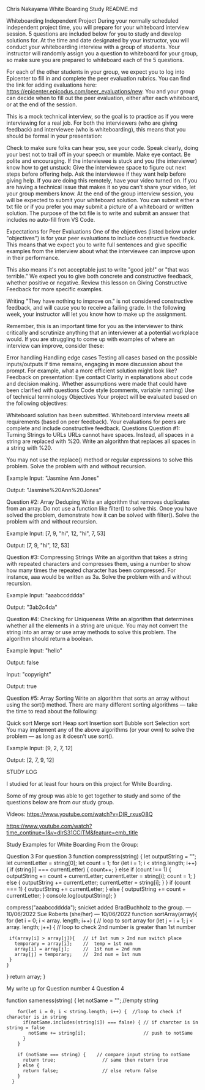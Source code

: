 Chris Nakayama
White Boarding Study README.md


Whiteboarding Independent Project
During your normally scheduled independent project time, you will prepare for your whiteboard interview session. 5 questions are included below for you to study and develop solutions for. At the time and date designated by your instructor, you will conduct your whiteboarding interview with a group of students. Your instructor will randomly assign you a question to whiteboard for your group, so make sure you are prepared to whiteboard each of the 5 questions.

For each of the other students in your group, we expect you to log into Epicenter to fill in and complete the peer evaluation rubrics. You can find the link for adding evaluations here: https://epicenter.epicodus.com/peer_evaluations/new. You and your group can decide when to fill out the peer evaluation, either after each whiteboard, or at the end of the session.

This is a mock technical interview, so the goal is to practice as if you were interviewing for a real job. For both the interviewers (who are giving feedback) and interviewee (who is whiteboarding), this means that you should be formal in your presentation:

Check to make sure folks can hear you, see your code.
Speak clearly, doing your best not to trail off in your speech or mumble.
Make eye contact.
Be polite and encouraging.
If the interviewee is stuck and you (the interviewer) know how to get unstuck:
Give the interviewee space to figure out next steps before offering help.
Ask the interviewee if they want help before giving help.
If you are doing this remotely, have your video turned on. If you are having a technical issue that makes it so you can't share your video, let your group members know.
At the end of the group interview session, you will be expected to submit your whiteboard solution. You can submit either a txt file or if you prefer you may submit a picture of a whiteboard or written solution. The purpose of the txt file is to write and submit an answer that includes no auto-fill from VS Code.

Expectations for Peer Evaluations
One of the objectives (listed below under "objectives") is for your peer evaluations to include constructive feedback. This means that we expect you to write full sentences and give specific examples from the interview about what the interviewee can improve upon in their performance.

This also means it's not acceptable just to write "good job!" or "that was terrible." We expect you to give both concrete and constructive feedback, whether positive or negative. Review this lesson on Giving Constructive Feedback for more specific examples.

Writing "They have nothing to improve on." is not considered constructive feedback, and will cause you to receive a failing grade. In the following week, your instructor will let you know how to make up the assignment.

Remember, this is an important time for you as the interviewer to think critically and scrutinize anything that an interviewer at a potential workplace would. If you are struggling to come up with examples of where an interview can improve, consider these:

Error handling
Handling edge cases
Testing all cases based on the possible inputs/outputs
If time remains, engaging in more discussion about the prompt. For example, what a more efficient solution might look like?
Feedback on presentation:
Eye contact
Clarity in explanations about code and decision making.
Whether assumptions were made that could have been clarified with questions
Code style (comments, variable naming)
Use of technical terminology
Objectives
Your project will be evaluated based on the following objectives:

Whiteboard solution has been submitted.
Whiteboard interview meets all requirements (based on peer feedback).
Your evaluations for peers are complete and include constructive feedback.
Questions
Question #1: Turning Strings to URLs
URLs cannot have spaces. Instead, all spaces in a string are replaced with %20. Write an algorithm that replaces all spaces in a string with %20.

You may not use the replace() method or regular expressions to solve this problem. Solve the problem with and without recursion.

Example
Input: "Jasmine Ann Jones"

Output: "Jasmine%20Ann%20Jones"

Question #2: Array Deduping
Write an algorithm that removes duplicates from an array. Do not use a function like filter() to solve this. Once you have solved the problem, demonstrate how it can be solved with filter(). Solve the problem with and without recursion.

Example
Input: [7, 9, "hi", 12, "hi", 7, 53]

Output: [7, 9, "hi", 12, 53]

Question #3: Compressing Strings
Write an algorithm that takes a string with repeated characters and compresses them, using a number to show how many times the repeated character has been compressed. For instance, aaa would be written as 3a. Solve the problem with and without recursion.

Example
Input: "aaabccdddda"

Output: "3ab2c4da"

Question #4: Checking for Uniqueness
Write an algorithm that determines whether all the elements in a string are unique. You may not convert the string into an array or use array methods to solve this problem. The algorithm should return a boolean.

Example
Input: "hello"

Output: false

Input: "copyright"

Output: true

Question #5: Array Sorting
Write an algorithm that sorts an array without using the sort() method. There are many different sorting algorithms — take the time to read about the following:

Quick sort
Merge sort
Heap sort
Insertion sort
Bubble sort
Selection sort
You may implement any of the above algorithms (or your own) to solve the problem — as long as it doesn't use sort().

Example
Input: [9, 2, 7, 12]

Output: [2, 7, 9, 12]

STUDY LOG

I studied for at least four hours on this project for White Boarding.

Some of my group was able to get together to study and some of the questions below are from our study group.

Videos:
https://www.youtube.com/watch?v=DIR_rxusO8Q

https://www.youtube.com/watch?time_continue=1&v=dIrS31CCITM&feature=emb_title

Study Examples for White Boarding From the Group:

Question 3
For question 3
function compress(string) {
  let outputString = "";
  let currentLetter = string[0];
  let count = 1;
  for (let i = 1; i < string.length; i++) {
    if (string[i] === currentLetter) {
        count++;
    } else if (count !== 1) {
        outputString += count + currentLetter;
      currentLetter = string[i];
      count = 1;
    } else {
        outputString += currentLetter;
      currentLetter = string[i];
    }
  }
  if (count === 1) {
      outputString += currentLetter;
  } else {
      outputString += count + currentLetter;
  }
  console.log(outputString);
}

compress("aaabccdddda");
snicket
 added 
BradBuchholz
 to the group.
 — 10/06/2022
Sue Roberts (she/her) — 10/06/2022
function sortArray(array){
  for (let i = 0; i < array. length; i++) {   // loop to sort array
   for (let j = i + 1; j < array. length; j++) { // loop to check 2nd number is greater than 1st number

     if(array[i] > array[j]){   // if 1st num > 2nd num switch place
       temporary = array[i];    //  temp = 1st num
       array[i] = array[j];     //  1st num = 2nd num
       array[j] = temporary;    //  2nd num = 1st num
     }
    }
  }
  return array;
}



My write up for Question number 4
Question 4

function sameness(string) {
        let notSame = "";     //empty string

        for(let i = 0; i < string.length; i++) {  //loop to check if character is in string
          if(notSame.includes(string[i]) === false) { // if charcter is in string = false
            notSame += string[i];                     // push to notSame 
          }
        }

        if (notSame === string) {    // compare input string to notSame
          return true;                 // same then return true
        } else {
          return false;                // else return false
        }
      }